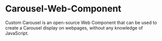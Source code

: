# Carousel-Web-Component
Custom Carousel is an open-source Web Component that can be used to create a Carousel display on webpages, 
without any knowledge of JavaScript. 
